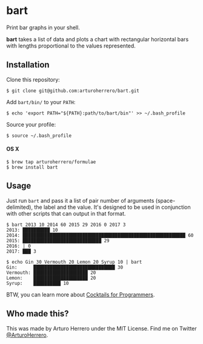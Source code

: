 # bart

Print bar graphs in your shell.

**bart** takes a list of data and plots a chart with rectangular horizontal bars
with lengths proportional to the values represented.


## Installation

Clone this repository:

```shell
$ git clone git@github.com:arturoherrero/bart.git
```

Add `bart/bin/` to your `PATH`:

```shell
$ echo 'export PATH="${PATH}:path/to/bart/bin"' >> ~/.bash_profile
```

Source your profile:

```shell
$ source ~/.bash_profile
```

#### OS X

```shell
$ brew tap arturoherrero/formulae
$ brew install bart
```


## Usage

Just run `bart` and pass it a list of pair number of arguments (space-delimited),
the label and the value. It's designed to be used in conjunction with other
scripts that can output in that format.

    $ bart 2013 10 2014 60 2015 29 2016 0 2017 3
    2013: ██████████ 10
    2014: ████████████████████████████████████████████████████████████ 60
    2015: █████████████████████████████ 29
    2016: | 0
    2017: ███ 3

    $ echo Gin 30 Vermouth 20 Lemon 20 Syrup 10 | bart
    Gin:      ██████████████████████████████ 30
    Vermouth: ████████████████████ 20
    Lemon:    ████████████████████ 20
    Syrup:    ██████████ 10

BTW, you can learn more about [Cocktails for Programmers][2].


## Who made this?

This was made by Arturo Herrero under the MIT License. Find me on Twitter
[@ArturoHerrero][3].


[1]: https://github.com/arturoherrero/bart/blob/master/bart
[2]: https://github.com/the-teacher/cocktails_for_programmers/blob/master/cocktails_for_programers.md
[3]: https://twitter.com/ArturoHerrero
